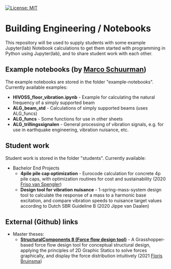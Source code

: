 [![License: MIT](https://img.shields.io/badge/License-MIT-informational.svg)](https://github.com/TUDelft-CITG/BE-notebooks/blob/master/LICENSE.txt)

# Building Engineering / Notebooks

This repository will be used to supply students with some example Jupyter(lab) Notebook calculations to get them started with programming in Python using Jupyter(lab), and to share student work with each other.


## Example notebooks (by [Marco Schuurman](https://github.com/marcoschuurman))

The example notebooks are stored in the folder "example-notebooks". Currently available examples:
* **HIVOSS_floor_vibration.ipynb** - Example for calculating the natural frequency of a simply supported beam
* **ALG_beam_std** - Calculations of simply supported beams (uses ALG_funcs)
* **ALG_funcs** - Some functions for use in other sheets
* **ALG_trillingssignalen** - General processing of vibration signals, e.g. for use in earthquake engineering, vibration nuisance, etc.

## Student work

Student work is stored in the folder "students". Currently available:
* Bachelor End Projects
  * **4pile pile cap optimization** - Eurocode calculation for concrete 4p pile caps, with optimization routines for cost and sustainability (2020 [Friso van Spengler](https://github.com/Frisovanspengler))
  *  **Design tool for vibration nuisance** - 1-spring-mass-system design tool to calculate the response of a mass to a harmonic base excitation, and compare vibration speeds to nuisance target values according to Dutch SBR Guideline B (2020 Jippe van Daalen)

## External (Github) links
* Master theses:
  * **[StructuralComponents 8 (Force flow design tool)](https://github.com/FlorisWL/Graduation-BE)** - A Grasshopper-based force flow design tool for conceptual structural design, applying the principles of 2D Graphic Statics to solve forces graphically, and display the force distribution intuitively (2021 [Floris Bruinsma](https://github.com/FlorisWL))
